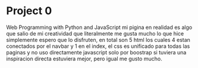 # Project 0

Web Programming with Python and JavaScript
mi pigina en realidad es algo que salio de mi creatividad que literalmente me gusta mucho lo que hice simplemente espero que lo disfruten, en total son 5 html los cuales 4 estan conectados por el navbar y 1 en el index, el css es unificado para todas las paginas y no uso directamente javascript solo por boostrap si tuviera una inspiracion directa estuviera mejor, pero igual me gusto mucho.
